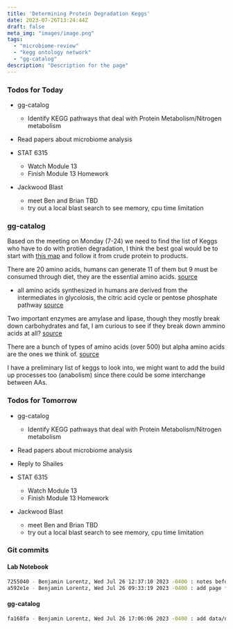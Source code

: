 ```yaml
---
title: 'Determining Protein Degradation Keggs'
date: 2023-07-26T13:24:44Z
draft: false
meta_img: "images/image.png"
tags:
  - "microbiome-review"
  - "kegg ontology network"
  - "gg-catalog"
description: "Description for the page"
---
```


### Todos for Today

- gg-catalog
  - Identify KEGG pathways that deal with Protein Metabolism/Nitrogen metabolism
  
- Read papers about microbiome analysis

- STAT 6315
  - Watch Module 13
  - Finish Module 13 Homework
  
- Jackwood Blast
  - meet Ben and Brian TBD
  - try out a local blast search to see memory, cpu time limitation
 
### gg-catalog

Based on the meeting on Monday (7-24) we need to find the list of Keggs who have to do with protien degradation, I think the best goal would be to start with [this map](https://www.kegg.jp/kegg-bin/show_pathway?ko04974) and follow it from crude protein to products. 

There are 20 amino acids, humans can generate 11 of them but 9 must be consumed through diet, they are the essential amino acids. [source](https://www.healthline.com/health/protein-digestion)

- all amino acids synthesized in humans are derived from the intermediates in glycolosis, the citric acid cycle or pentose phosphate pathway [source](https://www.slideshare.net/SonaliGadge3/amino-acid-pathway)

Two important enzymes are amylase and lipase, though they mostly break down carbohydrates and fat, I am curious to see if they break down ammino acids at all? [source](https://www.healthline.com/health/protein-digestion)

There are a bunch of types of amino acids (over 500) but alpha amino acids are the ones we think of. [source](https://en.wikipedia.org/wiki/Amino_acid)

I have a preliminary list of keggs to look into, we might want to add the build up processes too (anabolism) since there could be some interchange between AAs.

### Todos for Tomorrow

- gg-catalog
  - Identify KEGG pathways that deal with Protein Metabolism/Nitrogen metabolism
  
- Read papers about microbiome analysis

- Reply to Shailes 

- STAT 6315
  - Watch Module 13
  - Finish Module 13 Homework
  
- Jackwood Blast
  - meet Ben and Brian TBD
  - try out a local blast search to see memory, cpu time limitation

### Git commits

#### Lab Notebook

```bash
7255040 - Benjamin Lorentz, Wed Jul 26 12:37:10 2023 -0400 : notes before lunch
a592e1e - Benjamin Lorentz, Wed Jul 26 09:33:19 2023 -0400 : add page for wednesday
```

#### gg-catalog

```bash
fa168fa - Benjamin Lorentz, Wed Jul 26 17:06:06 2023 -0400 : add data/nitrogen-degradation-kegg-pathways.tsv
```
